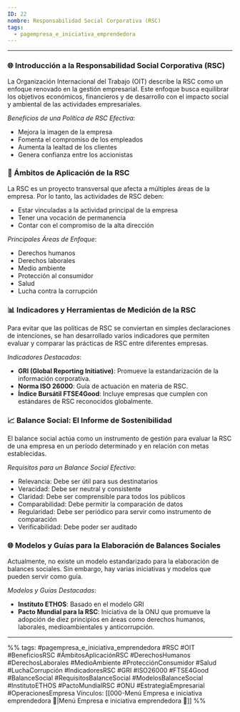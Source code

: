 ```yaml
---
ID: 22
nombre: Responsabilidad Social Corporativa (RSC)
tags:
  - pagempresa_e_iniciativa_emprendedora
---
```

___
### 🌐 Introducción a la Responsabilidad Social Corporativa (RSC)

La Organización Internacional del Trabajo (OIT) describe la RSC como un enfoque renovado en la gestión empresarial. Este enfoque busca equilibrar los objetivos económicos, financieros y de desarrollo con el impacto social y ambiental de las actividades empresariales.

*Beneficios de una Política de RSC Efectiva*:
- Mejora la imagen de la empresa
- Fomenta el compromiso de los empleados
- Aumenta la lealtad de los clientes
- Genera confianza entre los accionistas

### 🎯 Ámbitos de Aplicación de la RSC

La RSC es un proyecto transversal que afecta a múltiples áreas de la empresa. Por lo tanto, las actividades de RSC deben:

- Estar vinculadas a la actividad principal de la empresa
- Tener una vocación de permanencia
- Contar con el compromiso de la alta dirección

*Principales Áreas de Enfoque*:
- Derechos humanos
- Derechos laborales
- Medio ambiente
- Protección al consumidor
- Salud
- Lucha contra la corrupción

### 📊 Indicadores y Herramientas de Medición de la RSC

Para evitar que las políticas de RSC se conviertan en simples declaraciones de intenciones, se han desarrollado varios indicadores que permiten evaluar y comparar las prácticas de RSC entre diferentes empresas.

*Indicadores Destacados*:
- **GRI (Global Reporting Initiative)**: Promueve la estandarización de la información corporativa.
- **Norma ISO 26000**: Guía de actuación en materia de RSC.
- **Índice Bursátil FTSE4Good**: Incluye empresas que cumplen con estándares de RSC reconocidos globalmente.

### 📈 Balance Social: El Informe de Sostenibilidad

El balance social actúa como un instrumento de gestión para evaluar la RSC de una empresa en un período determinado y en relación con metas establecidas.

*Requisitos para un Balance Social Efectivo*:
- Relevancia: Debe ser útil para sus destinatarios
- Veracidad: Debe ser neutral y consistente
- Claridad: Debe ser comprensible para todos los públicos
- Comparabilidad: Debe permitir la comparación de datos
- Regularidad: Debe ser periódico para servir como instrumento de comparación
- Verificabilidad: Debe poder ser auditado

### 🌐 Modelos y Guías para la Elaboración de Balances Sociales

Actualmente, no existe un modelo estandarizado para la elaboración de balances sociales. Sin embargo, hay varias iniciativas y modelos que pueden servir como guía.

*Modelos y Guías Destacadas*:
- **Instituto ETHOS**: Basado en el modelo GRI
- **Pacto Mundial para la RSC**: Iniciativa de la ONU que promueve la adopción de diez principios en áreas como derechos humanos, laborales, medioambientales y anticorrupción.

____

%%
tags:  #pagempresa_e_iniciativa_emprendedora #RSC #OIT #BeneficiosRSC #ÁmbitosAplicaciónRSC #DerechosHumanos #DerechosLaborales #MedioAmbiente #ProtecciónConsumidor #Salud #LuchaCorrupción #IndicadoresRSC #GRI #ISO26000 #FTSE4Good #BalanceSocial #RequisitosBalanceSocial #ModelosBalanceSocial #InstitutoETHOS #PactoMundialRSC #ONU #EstrategiaEmpresarial #OperacionesEmpresa
Vínculos:  [[000-Menú Empresa e iniciativa emprendedora 📃|Menú Empresa e iniciativa emprendedora 📃]]
%%